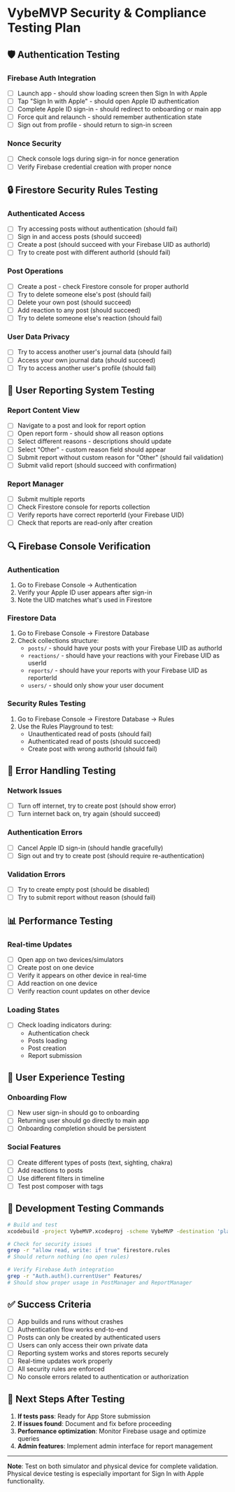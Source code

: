 # VybeMVP Security & Compliance Testing Plan

## 🛡️ **Authentication Testing**

### Firebase Auth Integration
- [ ] Launch app - should show loading screen then Sign In with Apple
- [ ] Tap "Sign In with Apple" - should open Apple ID authentication
- [ ] Complete Apple ID sign-in - should redirect to onboarding or main app
- [ ] Force quit and relaunch - should remember authentication state
- [ ] Sign out from profile - should return to sign-in screen

### Nonce Security
- [ ] Check console logs during sign-in for nonce generation
- [ ] Verify Firebase credential creation with proper nonce

## 🔒 **Firestore Security Rules Testing**

### Authenticated Access
- [ ] Try accessing posts without authentication (should fail)
- [ ] Sign in and access posts (should succeed)
- [ ] Create a post (should succeed with your Firebase UID as authorId)
- [ ] Try to create post with different authorId (should fail)

### Post Operations
- [ ] Create a post - check Firestore console for proper authorId
- [ ] Try to delete someone else's post (should fail)
- [ ] Delete your own post (should succeed)
- [ ] Add reaction to any post (should succeed)
- [ ] Try to delete someone else's reaction (should fail)

### User Data Privacy
- [ ] Try to access another user's journal data (should fail)
- [ ] Access your own journal data (should succeed)
- [ ] Try to access another user's profile (should fail)

## 📱 **User Reporting System Testing**

### Report Content View
- [ ] Navigate to a post and look for report option
- [ ] Open report form - should show all reason options
- [ ] Select different reasons - descriptions should update
- [ ] Select "Other" - custom reason field should appear
- [ ] Submit report without custom reason for "Other" (should fail validation)
- [ ] Submit valid report (should succeed with confirmation)

### Report Manager
- [ ] Submit multiple reports
- [ ] Check Firestore console for reports collection
- [ ] Verify reports have correct reporterId (your Firebase UID)
- [ ] Check that reports are read-only after creation

## 🔍 **Firebase Console Verification**

### Authentication
1. Go to Firebase Console → Authentication
2. Verify your Apple ID user appears after sign-in
3. Note the UID matches what's used in Firestore

### Firestore Data
1. Go to Firebase Console → Firestore Database
2. Check collections structure:
   - `posts/` - should have your posts with your Firebase UID as authorId
   - `reactions/` - should have your reactions with your Firebase UID as userId
   - `reports/` - should have your reports with your Firebase UID as reporterId
   - `users/` - should only show your user document

### Security Rules Testing
1. Go to Firebase Console → Firestore Database → Rules
2. Use the Rules Playground to test:
   - Unauthenticated read of posts (should fail)
   - Authenticated read of posts (should succeed)
   - Create post with wrong authorId (should fail)

## 🚨 **Error Handling Testing**

### Network Issues
- [ ] Turn off internet, try to create post (should show error)
- [ ] Turn internet back on, try again (should succeed)

### Authentication Errors
- [ ] Cancel Apple ID sign-in (should handle gracefully)
- [ ] Sign out and try to create post (should require re-authentication)

### Validation Errors
- [ ] Try to create empty post (should be disabled)
- [ ] Try to submit report without reason (should fail)

## 📊 **Performance Testing**

### Real-time Updates
- [ ] Open app on two devices/simulators
- [ ] Create post on one device
- [ ] Verify it appears on other device in real-time
- [ ] Add reaction on one device
- [ ] Verify reaction count updates on other device

### Loading States
- [ ] Check loading indicators during:
  - Authentication check
  - Posts loading
  - Post creation
  - Report submission

## 🎯 **User Experience Testing**

### Onboarding Flow
- [ ] New user sign-in should go to onboarding
- [ ] Returning user should go directly to main app
- [ ] Onboarding completion should be persistent

### Social Features
- [ ] Create different types of posts (text, sighting, chakra)
- [ ] Add reactions to posts
- [ ] Use different filters in timeline
- [ ] Test post composer with tags

## 🔧 **Development Testing Commands**

```bash
# Build and test
xcodebuild -project VybeMVP.xcodeproj -scheme VybeMVP -destination 'platform=iOS Simulator,name=iPhone 16' build test

# Check for security issues
grep -r "allow read, write: if true" firestore.rules
# Should return nothing (no open rules)

# Verify Firebase Auth integration
grep -r "Auth.auth().currentUser" Features/
# Should show proper usage in PostManager and ReportManager
```

## ✅ **Success Criteria**

- [ ] App builds and runs without crashes
- [ ] Authentication flow works end-to-end
- [ ] Posts can only be created by authenticated users
- [ ] Users can only access their own private data
- [ ] Reporting system works and stores reports securely
- [ ] Real-time updates work properly
- [ ] All security rules are enforced
- [ ] No console errors related to authentication or authorization

## 🚀 **Next Steps After Testing**

1. **If tests pass**: Ready for App Store submission
2. **If issues found**: Document and fix before proceeding
3. **Performance optimization**: Monitor Firebase usage and optimize queries
4. **Admin features**: Implement admin interface for report management

---

**Note**: Test on both simulator and physical device for complete validation. Physical device testing is especially important for Sign In with Apple functionality. 